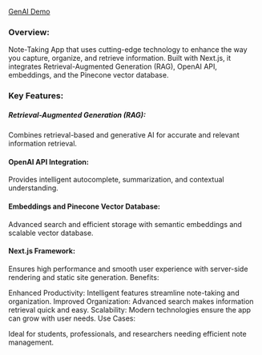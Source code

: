 

[GenAI Demo](http://www.youtube.com/watch?v=iuNXh-uxgCA)


### Overview:
Note-Taking App that uses cutting-edge technology to enhance the way you capture, organize, and retrieve information. Built with Next.js, it integrates Retrieval-Augmented Generation (RAG), OpenAI API, embeddings, and the Pinecone vector database.

### Key Features:

##### Retrieval-Augmented Generation (RAG):
Combines retrieval-based and generative AI for accurate and relevant information retrieval.

#### OpenAI API Integration:
Provides intelligent autocomplete, summarization, and contextual understanding.

#### Embeddings and Pinecone Vector Database:
Advanced search and efficient storage with semantic embeddings and scalable vector database.

#### Next.js Framework:
Ensures high performance and smooth user experience with server-side rendering and static site generation.
Benefits:

Enhanced Productivity: Intelligent features streamline note-taking and organization.
Improved Organization: Advanced search makes information retrieval quick and easy.
Scalability: Modern technologies ensure the app can grow with user needs.
Use Cases:

Ideal for students, professionals, and researchers needing efficient note management.

